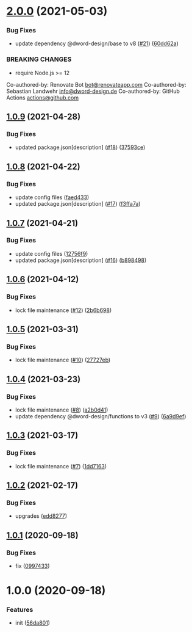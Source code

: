 # [2.0.0](https://github.com/dword-design/firebase-functions-chargebee/compare/v1.0.9...v2.0.0) (2021-05-03)


### Bug Fixes

* update dependency @dword-design/base to v8 ([#21](https://github.com/dword-design/firebase-functions-chargebee/issues/21)) ([60dd62a](https://github.com/dword-design/firebase-functions-chargebee/commit/60dd62a4204039fc1f64fd3e35a82bd25d70c3ec))


### BREAKING CHANGES

* require Node.js >= 12

Co-authored-by: Renovate Bot <bot@renovateapp.com>
Co-authored-by: Sebastian Landwehr <info@dword-design.de>
Co-authored-by: GitHub Actions <actions@github.com>

## [1.0.9](https://github.com/dword-design/firebase-functions-chargebee/compare/v1.0.8...v1.0.9) (2021-04-28)


### Bug Fixes

* updated package.json[description] ([#18](https://github.com/dword-design/firebase-functions-chargebee/issues/18)) ([37593ce](https://github.com/dword-design/firebase-functions-chargebee/commit/37593ce637d9dee018e7310f692c8d5ef1c9d4ed))

## [1.0.8](https://github.com/dword-design/firebase-functions-chargebee/compare/v1.0.7...v1.0.8) (2021-04-22)


### Bug Fixes

* update config files ([faed433](https://github.com/dword-design/firebase-functions-chargebee/commit/faed433c9bfdee13320752b51d0c6eae316239e9))
* updated package.json[description] ([#17](https://github.com/dword-design/firebase-functions-chargebee/issues/17)) ([f3ffa7a](https://github.com/dword-design/firebase-functions-chargebee/commit/f3ffa7a65c05eeb7527605b30fe4f7dc33d158f5))

## [1.0.7](https://github.com/dword-design/firebase-functions-chargebee/compare/v1.0.6...v1.0.7) (2021-04-21)


### Bug Fixes

* update config files ([12756f9](https://github.com/dword-design/firebase-functions-chargebee/commit/12756f955aa32ff37e9f1447f3ff86530a8c2b64))
* updated package.json[description] ([#16](https://github.com/dword-design/firebase-functions-chargebee/issues/16)) ([b898498](https://github.com/dword-design/firebase-functions-chargebee/commit/b89849860dfd4bc0547bc6af301eb673fcc6f9be))

## [1.0.6](https://github.com/dword-design/firebase-functions-chargebee/compare/v1.0.5...v1.0.6) (2021-04-12)


### Bug Fixes

* lock file maintenance ([#12](https://github.com/dword-design/firebase-functions-chargebee/issues/12)) ([2b6b698](https://github.com/dword-design/firebase-functions-chargebee/commit/2b6b69817f032d044083d19ad73f206c05cf88b8))

## [1.0.5](https://github.com/dword-design/firebase-functions-chargebee/compare/v1.0.4...v1.0.5) (2021-03-31)


### Bug Fixes

* lock file maintenance ([#10](https://github.com/dword-design/firebase-functions-chargebee/issues/10)) ([27727eb](https://github.com/dword-design/firebase-functions-chargebee/commit/27727ebfeef7acb8877120d1476836b3e73b9fad))

## [1.0.4](https://github.com/dword-design/firebase-functions-chargebee/compare/v1.0.3...v1.0.4) (2021-03-23)


### Bug Fixes

* lock file maintenance ([#8](https://github.com/dword-design/firebase-functions-chargebee/issues/8)) ([a2b0d41](https://github.com/dword-design/firebase-functions-chargebee/commit/a2b0d41fcb89cd3bda0642466e469f48ab7f842f))
* update dependency @dword-design/functions to v3 ([#9](https://github.com/dword-design/firebase-functions-chargebee/issues/9)) ([6a9d9ef](https://github.com/dword-design/firebase-functions-chargebee/commit/6a9d9efc0441df177b253bbc0f2c96ef302dabed))

## [1.0.3](https://github.com/dword-design/firebase-functions-chargebee/compare/v1.0.2...v1.0.3) (2021-03-17)


### Bug Fixes

* lock file maintenance ([#7](https://github.com/dword-design/firebase-functions-chargebee/issues/7)) ([1dd7163](https://github.com/dword-design/firebase-functions-chargebee/commit/1dd7163db30c4426e24e01808df808138df65753))

## [1.0.2](https://github.com/dword-design/firebase-functions-chargebee/compare/v1.0.1...v1.0.2) (2021-02-17)


### Bug Fixes

* upgrades ([edd8277](https://github.com/dword-design/firebase-functions-chargebee/commit/edd8277716e409ba3286fcbcd5db0345c456c259))

## [1.0.1](https://github.com/dword-design/firebase-functions-chargebee/compare/v1.0.0...v1.0.1) (2020-09-18)


### Bug Fixes

* fix ([0997433](https://github.com/dword-design/firebase-functions-chargebee/commit/09974339956b9dd792f76395b0a61909c56d56dd))

# 1.0.0 (2020-09-18)


### Features

* init ([56da801](https://github.com/dword-design/firebase-functions-chargebee/commit/56da8018af2fbfa90bef7bec7c3e613072c646b0))
